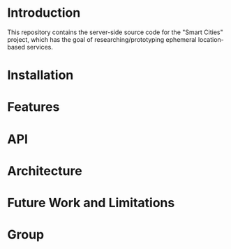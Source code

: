 # Introduction
This repository contains the server-side source code for the "Smart Cities" project, which has the goal of researching/prototyping ephemeral location-based services.
# Installation
# Features
# API
# Architecture
# Future Work and Limitations
# Group
